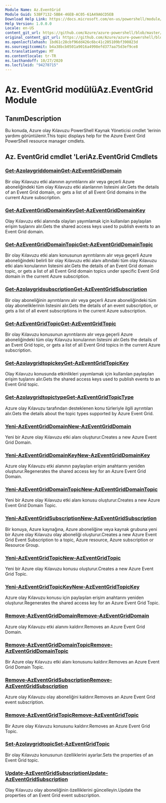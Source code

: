 ```yaml
---
Module Name: Az.EventGrid
Module Guid: 53BF7132-5BB4-46EB-AC05-61A49A6CD5EB
Download Help Link: https://docs.microsoft.com/en-us/powershell/module/az.eventgrid
Help Version: 1.0.0.0
Locale: en-US
content_git_url: https://github.com/Azure/azure-powershell/blob/master/src/EventGrid/EventGrid/help/Az.EventGrid.md
original_content_git_url: https://github.com/Azure/azure-powershell/blob/master/src/EventGrid/EventGrid/help/Az.EventGrid.md
ms.openlocfilehash: 1bd61c28cbf96dd426c6bc41c205109bf390823d
ms.sourcegitcommit: b4a38bcb0501a9016a4998efd377aa75d3ef9ce8
ms.translationtype: MT
ms.contentlocale: tr-TR
ms.lasthandoff: 10/27/2020
ms.locfileid: "94278715"
---
```

# <span data-ttu-id="43443-101">Az. EventGrid modülü</span><span class="sxs-lookup"><span data-stu-id="43443-101">Az.EventGrid Module</span></span>
## <span data-ttu-id="43443-102">Tanım</span><span class="sxs-lookup"><span data-stu-id="43443-102">Description</span></span>
<span data-ttu-id="43443-103">Bu konuda, Azure olay Kılavuzu PowerShell Kaynak Yöneticisi cmdlet 'lerinin yardımı görüntülenir.</span><span class="sxs-lookup"><span data-stu-id="43443-103">This topic displays help for the Azure Event Grid PowerShell resource manager cmdlets.</span></span>

## <span data-ttu-id="43443-104">Az. EventGrid cmdlet 'Leri</span><span class="sxs-lookup"><span data-stu-id="43443-104">Az.EventGrid Cmdlets</span></span>
### [<span data-ttu-id="43443-105">Get-Azolaygriddomain</span><span class="sxs-lookup"><span data-stu-id="43443-105">Get-AzEventGridDomain</span></span>](Get-AzEventGridDomain.md)
<span data-ttu-id="43443-106">Bir olay Kılavuzu etki alanının ayrıntılarını alır veya geçerli Azure aboneliğindeki tüm olay Kılavuzu etki alanlarının listesini alır.</span><span class="sxs-lookup"><span data-stu-id="43443-106">Gets the details of an Event Grid domain, or gets a list of all Event Grid domains in the current Azure subscription.</span></span>

### [<span data-ttu-id="43443-107">Get-AzEventGridDomainKey</span><span class="sxs-lookup"><span data-stu-id="43443-107">Get-AzEventGridDomainKey</span></span>](Get-AzEventGridDomainKey.md)
<span data-ttu-id="43443-108">Olay Kılavuzu etki alanında olayları yayımlamak için kullanılan paylaşılan erişim tuşlarını alır.</span><span class="sxs-lookup"><span data-stu-id="43443-108">Gets the shared access keys used to publish events to an Event Grid domain.</span></span>

### [<span data-ttu-id="43443-109">Get-AzEventGridDomainTopic</span><span class="sxs-lookup"><span data-stu-id="43443-109">Get-AzEventGridDomainTopic</span></span>](Get-AzEventGridDomainTopic.md)
<span data-ttu-id="43443-110">Bir olay Kılavuzu etki alanı konusunun ayrıntılarını alır veya geçerli Azure aboneliğindeki belirli bir olay Kılavuzu etki alanı altındaki tüm olay Kılavuzu etki alanı konularının listesini alır.</span><span class="sxs-lookup"><span data-stu-id="43443-110">Gets the details of an Event Grid domain topic, or gets a list of all Event Grid domain topics under specific Event Grid domain in the current Azure subscription.</span></span>

### [<span data-ttu-id="43443-111">Get-Azolaygridsubscription</span><span class="sxs-lookup"><span data-stu-id="43443-111">Get-AzEventGridSubscription</span></span>](Get-AzEventGridSubscription.md)
<span data-ttu-id="43443-112">Bir olay aboneliğinin ayrıntılarını alır veya geçerli Azure aboneliğindeki tüm olay aboneliklerinin listesini alır.</span><span class="sxs-lookup"><span data-stu-id="43443-112">Gets the details of an event subscription, or gets a list of all event subscriptions in the current Azure subscription.</span></span>

### [<span data-ttu-id="43443-113">Get-AzEventGridTopic</span><span class="sxs-lookup"><span data-stu-id="43443-113">Get-AzEventGridTopic</span></span>](Get-AzEventGridTopic.md)
<span data-ttu-id="43443-114">Bir olay Kılavuzu konusunun ayrıntılarını alır veya geçerli Azure aboneliğindeki tüm olay Kılavuzu konularının listesini alır.</span><span class="sxs-lookup"><span data-stu-id="43443-114">Gets the details of an Event Grid topic, or gets a list of all Event Grid topics in the current Azure subscription.</span></span>

### [<span data-ttu-id="43443-115">Get-Azolaygridtopickey</span><span class="sxs-lookup"><span data-stu-id="43443-115">Get-AzEventGridTopicKey</span></span>](Get-AzEventGridTopicKey.md)
<span data-ttu-id="43443-116">Olay Kılavuzu konusunda etkinlikleri yayımlamak için kullanılan paylaşılan erişim tuşlarını alır.</span><span class="sxs-lookup"><span data-stu-id="43443-116">Gets the shared access keys used to publish events to an Event Grid topic.</span></span>

### [<span data-ttu-id="43443-117">Get-Azolaygridtopictype</span><span class="sxs-lookup"><span data-stu-id="43443-117">Get-AzEventGridTopicType</span></span>](Get-AzEventGridTopicType.md)
<span data-ttu-id="43443-118">Azure olay Kılavuzu tarafından desteklenen konu türleriyle ilgili ayrıntıları alır.</span><span class="sxs-lookup"><span data-stu-id="43443-118">Gets the details about the topic types supported by Azure Event Grid.</span></span>

### [<span data-ttu-id="43443-119">Yeni-AzEventGridDomain</span><span class="sxs-lookup"><span data-stu-id="43443-119">New-AzEventGridDomain</span></span>](New-AzEventGridDomain.md)
<span data-ttu-id="43443-120">Yeni bir Azure olay Kılavuzu etki alanı oluşturur.</span><span class="sxs-lookup"><span data-stu-id="43443-120">Creates a new Azure Event Grid Domain.</span></span>

### [<span data-ttu-id="43443-121">Yeni-AzEventGridDomainKey</span><span class="sxs-lookup"><span data-stu-id="43443-121">New-AzEventGridDomainKey</span></span>](New-AzEventGridDomainKey.md)
<span data-ttu-id="43443-122">Azure olay Kılavuzu etki alanının paylaşılan erişim anahtarını yeniden oluşturur.</span><span class="sxs-lookup"><span data-stu-id="43443-122">Regenerates the shared access key for an Azure Event Grid Domain.</span></span>

### [<span data-ttu-id="43443-123">Yeni-AzEventGridDomainTopic</span><span class="sxs-lookup"><span data-stu-id="43443-123">New-AzEventGridDomainTopic</span></span>](New-AzEventGridDomainTopic.md)
<span data-ttu-id="43443-124">Yeni bir Azure olay Kılavuzu etki alanı konusu oluşturur.</span><span class="sxs-lookup"><span data-stu-id="43443-124">Creates a new Azure Event Grid Domain Topic.</span></span>

### [<span data-ttu-id="43443-125">Yeni-AzEventGridSubscription</span><span class="sxs-lookup"><span data-stu-id="43443-125">New-AzEventGridSubscription</span></span>](New-AzEventGridSubscription.md)
<span data-ttu-id="43443-126">Bir konuya, Azure kaynağına, Azure aboneliğine veya kaynak grubuna yeni bir Azure olay Kılavuzu olay aboneliği oluşturur.</span><span class="sxs-lookup"><span data-stu-id="43443-126">Creates a new Azure Event Grid Event Subscription to a topic, Azure resource, Azure subscription or Resource Group.</span></span>

### [<span data-ttu-id="43443-127">Yeni-AzEventGridTopic</span><span class="sxs-lookup"><span data-stu-id="43443-127">New-AzEventGridTopic</span></span>](New-AzEventGridTopic.md)
<span data-ttu-id="43443-128">Yeni bir Azure olay Kılavuzu konusu oluşturur.</span><span class="sxs-lookup"><span data-stu-id="43443-128">Creates a new Azure Event Grid Topic.</span></span>

### [<span data-ttu-id="43443-129">Yeni-AzEventGridTopicKey</span><span class="sxs-lookup"><span data-stu-id="43443-129">New-AzEventGridTopicKey</span></span>](New-AzEventGridTopicKey.md)
<span data-ttu-id="43443-130">Azure olay Kılavuzu konusu için paylaşılan erişim anahtarını yeniden oluşturur.</span><span class="sxs-lookup"><span data-stu-id="43443-130">Regenerates the shared access key for an Azure Event Grid Topic.</span></span>

### [<span data-ttu-id="43443-131">Remove-AzEventGridDomain</span><span class="sxs-lookup"><span data-stu-id="43443-131">Remove-AzEventGridDomain</span></span>](Remove-AzEventGridDomain.md)
<span data-ttu-id="43443-132">Azure olay Kılavuzu etki alanını kaldırır.</span><span class="sxs-lookup"><span data-stu-id="43443-132">Removes an Azure Event Grid Domain.</span></span>

### [<span data-ttu-id="43443-133">Remove-AzEventGridDomainTopic</span><span class="sxs-lookup"><span data-stu-id="43443-133">Remove-AzEventGridDomainTopic</span></span>](Remove-AzEventGridDomainTopic.md)
<span data-ttu-id="43443-134">Bir Azure olay Kılavuzu etki alanı konusunu kaldırır.</span><span class="sxs-lookup"><span data-stu-id="43443-134">Removes an Azure Event Grid Domain Topic.</span></span>

### [<span data-ttu-id="43443-135">Remove-AzEventGridSubscription</span><span class="sxs-lookup"><span data-stu-id="43443-135">Remove-AzEventGridSubscription</span></span>](Remove-AzEventGridSubscription.md)
<span data-ttu-id="43443-136">Azure olay Kılavuzu olay aboneliğini kaldırır.</span><span class="sxs-lookup"><span data-stu-id="43443-136">Removes an Azure Event Grid event subscription.</span></span>

### [<span data-ttu-id="43443-137">Remove-AzEventGridTopic</span><span class="sxs-lookup"><span data-stu-id="43443-137">Remove-AzEventGridTopic</span></span>](Remove-AzEventGridTopic.md)
<span data-ttu-id="43443-138">Bir Azure olay Kılavuzu konusunu kaldırır.</span><span class="sxs-lookup"><span data-stu-id="43443-138">Removes an Azure Event Grid Topic.</span></span>

### [<span data-ttu-id="43443-139">Set-Azolaygridtopic</span><span class="sxs-lookup"><span data-stu-id="43443-139">Set-AzEventGridTopic</span></span>](Set-AzEventGridTopic.md)
<span data-ttu-id="43443-140">Bir olay Kılavuzu konusunun özelliklerini ayarlar.</span><span class="sxs-lookup"><span data-stu-id="43443-140">Sets the properties of an Event Grid topic.</span></span>

### [<span data-ttu-id="43443-141">Update-AzEventGridSubscription</span><span class="sxs-lookup"><span data-stu-id="43443-141">Update-AzEventGridSubscription</span></span>](Update-AzEventGridSubscription.md)
<span data-ttu-id="43443-142">Olay Kılavuzu olay aboneliğinin özelliklerini güncelleyin.</span><span class="sxs-lookup"><span data-stu-id="43443-142">Update the properties of an Event Grid event subscription.</span></span>

